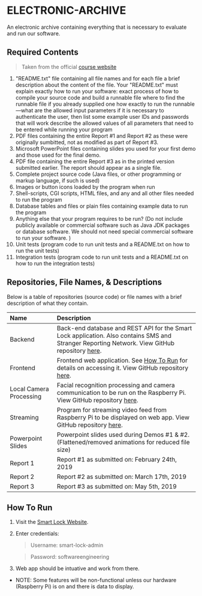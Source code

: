 # ELECTRONIC-ARCHIVE
An electronic archive containing everything that is necessary to evaluate and run our software.

## Required Contents
> Taken from the official [course website](https://www.ece.rutgers.edu/~marsic/Teaching/SE/eArchive.html)

1. "README.txt" file containing all file names and for each file a brief description about the content of the file. 
Your "README.txt" must explain exactly how to run your software:
exact process of how to compile your source code and build a runnable file where to find the runnable file if you already supplied one
how exactly to run the runnable—what are the allowed input parameters
if it is necessary to authenticate the user, then list some example user IDs and passwords that will work
describe the allowed values of all parameters that need to be entered while running your program
2. PDF files containing the entire Report #1 and Report #2 as these were originally sumbitted, not as modified as part of Report #3.
3. Microsoft PowerPoint files containing slides you used for your first demo and those used for the final demo.
4. PDF file containing the entire Report #3 as in the printed version submitted earlier. The report should appear as a single file.
5. Complete project source code (Java files, or other programming or markup language, if such is used)
6. Images or button icons loaded by the program when run
7. Shell-scripts, CGI scripts, HTML files, and any and all other files needed to run the program
8. Database tables and files or plain files containing example data to run the program
9. Anything else that your program requires to be run?
(Do not include publicly available or commercial software such as Java JDK packages or database software. We should not need special commercial software to run your software. )
10. Unit tests (program code to run unit tests and a README.txt on how to run the unit tests)
11. Integration tests (program code to run unit tests and a README.txt on how to run the integration tests)

## Repositories, File Names, & Descriptions

Below is a table of repositories (source code) or file names with a brief description of what they contain.

Name                        | Description
:-------------------------- | :----------------------------------------------------------------
Backend                     | Back-end database and REST API for the Smart Lock application. Also contains SMS and Stranger Reporting Network. View GitHub repository [here](https://github.com/software-engineering-s19-group10/smart-lock-backend).
Frontend                    | Frontend web application. See [How To Run](https://github.com/software-engineering-s19-group10/ELECTRONIC-ARCHIVE#how-to-run) for details on accessing it. View GitHub repository [here](https://github.com/software-engineering-s19-group10/frontend-demo).
Local Camera Processing     | Facial recognition processing and camera communication to be run on the Raspberry Pi. View GitHub repository [here](https://github.com/software-engineering-s19-group10/LocalCameraProcessing).
Streaming                   | Program for streaming video feed from Raspberry Pi to be displayed on web app. View GitHub repository [here](https://github.com/software-engineering-s19-group10/streaming).
Powerpoint Slides           | Powerpoint slides used during Demos #1 & #2. (Flattened/removed animations for reduced file size)
Report 1                    | Report #1 as submitted on: February 24th, 2019
Report 2                    | Report #2 as submitted on: March 17th, 2019
Report 3                    | Report #3 as submitted on: May 5th, 2019

## How To Run

1. Visit the [Smart Lock Website](https://smart-lock-demo.netlify.com/).
2. Enter credentials:
    > Username: smart-lock-admin

    > Password: softwareengineering
3. Web app should be intuative and work from there.
   
- NOTE: Some features will be non-functional unless our hardware (Raspberry Pi) is on and there is data to display.
